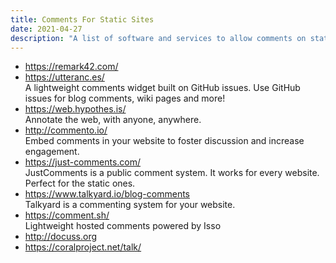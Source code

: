 ```yaml
---
title: Comments For Static Sites
date: 2021-04-27
description: "A list of software and services to allow comments on static websites"
---
```


- https://remark42.com/
- https://utteranc.es/  
  A lightweight comments widget built on GitHub issues. Use GitHub issues for blog comments, wiki pages and more!
- https://web.hypothes.is/  
  Annotate the web, with anyone, anywhere.
- http://commento.io/  
  Embed comments in your website to foster discussion and increase engagement.
- https://just-comments.com/  
  JustComments is a public comment system. It works for every website. Perfect for the static ones.
- https://www.talkyard.io/blog-comments  
  Talkyard is a commenting system for your website.
- https://comment.sh/  
  Lightweight hosted comments powered by Isso
- http://docuss.org
- https://coralproject.net/talk/
